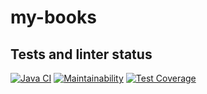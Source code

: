 # my-books

## Tests and linter status
[![Java CI](https://github.com/dariakoval/my-books/actions/workflows/generate.yml/badge.svg)](https://github.com/dariakoval/my-books/actions/workflows/generate.yml)
[![Maintainability](https://api.codeclimate.com/v1/badges/e03fdaa078743dca0449/maintainability)](https://codeclimate.com/github/dariakoval/my-books/maintainability)
[![Test Coverage](https://api.codeclimate.com/v1/badges/e03fdaa078743dca0449/test_coverage)](https://codeclimate.com/github/dariakoval/my-books/test_coverage)
